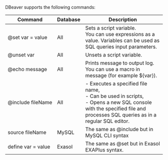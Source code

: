 DBeaver supports the following commands:

| Command | Database | Description |
-----------|-------------|-------------|
@set&nbsp;var&nbsp;=&nbsp;value | All | Sets a script variable.<br/> You can use expressions as a value. Variables can be used as SQL queries input parameters.
@unset&nbsp;var | All | Unsets a script variable.
@echo&nbsp;message | All | Prints message to output log. You can use a macro in message (for example ${var}).
@include&nbsp;fileName | All | - Executes a specified file name,<br/> - Can be used in scripts, <br/> - Opens a new SQL console with the specified file and processes SQL queries as in a regular SQL editor.
source&nbsp;fileName | MySQL | The same as @include but in MySQL CLI syntax
define&nbsp;var&nbsp;=&nbsp;value | Exasol | The same as @set but in Exasol EXAPlus syntax.

